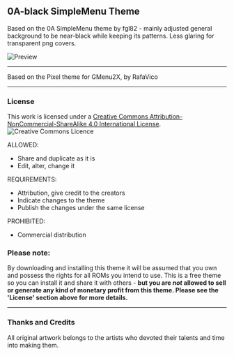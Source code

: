 ## 0A-black SimpleMenu Theme

Based on the 0A SimpleMenu theme by fgl82 - mainly adjusted general background to be near-black while keeping its patterns. Less glaring for transparent png covers.

![Preview](https://github.com/wuoarh/0A-black/blob/main/640x480/0A-black/resources/general/background.png?raw=true "Preview")

---

Based on the Pixel theme for GMenu2X, by RafaVico

---

### License

This work is licensed under a [Creative Commons Attribution-NonCommercial-ShareAlike 4.0 International License](http://creativecommons.org/licenses/by-nc-sa/4.0/). \
![Creative Commons Licence](https://i.creativecommons.org/l/by-nc-sa/4.0/88x31.png "Creative Commons Licence")

ALLOWED:
- Share and duplicate as it is
- Edit, alter, change it

REQUIREMENTS:
- Attribution, give credit to the creators
- Indicate changes to the theme
- Publish the changes under the same license

PROHIBITED:
- Commercial distribution

### Please note:
By downloading and installing this theme it will be assumed that you own and possess the rights for all ROMs you intend to use. This is a free theme so you can install it and share it with others - **but you are *not* allowed to sell or generate any kind of monetary profit from this theme. Please see the 'License' section above for more details.**

---

### Thanks and Credits

All original artwork belongs to the artists who devoted their talents and time into making them.
